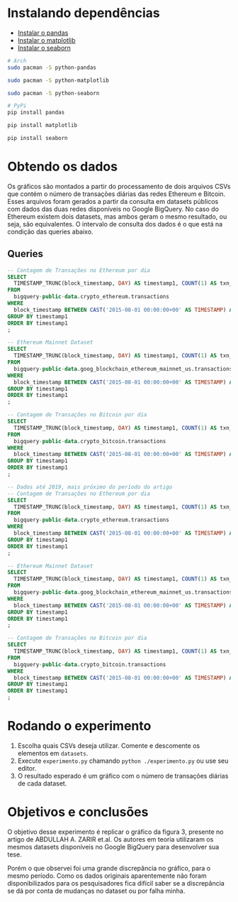 # Instalando dependências
- [Instalar o pandas](https://pandas.pydata.org/docs/getting_started/install.html)
- [Instalar o matplotlib](https://matplotlib.org/stable/users/installing/index.html)
- [Instalar o seaborn](https://matplotlib.org/stable/users/installing/index.html)
```bash
# Arch
sudo pacman -S python-pandas

sudo pacman -S python-matplotlib

sudo pacman -S python-seaborn

# PyPi
pip install pandas

pip install matplotlib

pip install seaborn
```

# Obtendo os dados
Os gráficos são montados a partir do processamento de dois arquivos CSVs que contém o número de transações diárias das redes Ethereum e Bitcoin.
Esses arquivos foram gerados a partir da consulta em datasets públicos com dados das duas redes disponíveis no Google BigQuery.
No caso do Ethereum existem dois datasets, mas ambos geram o mesmo resultado, ou seja, são equivalentes.
O intervalo de consulta dos dados é o que está na condição das queries abaixo.

## Queries
```sql
-- Contagem de Transações no Ethereum por dia
SELECT
  TIMESTAMP_TRUNC(block_timestamp, DAY) AS timestamp1, COUNT(1) AS txn_count
FROM
  bigquery-public-data.crypto_ethereum.transactions
WHERE
  block_timestamp BETWEEN CAST('2015-08-01 00:00:00+00' AS TIMESTAMP) AND CAST('2023-11-23 18:00:00+00' AS TIMESTAMP)
GROUP BY timestamp1
ORDER BY timestamp1
; 

-- Ethereum Mainnet Dataset
SELECT
  TIMESTAMP_TRUNC(block_timestamp, DAY) AS timestamp1, COUNT(1) AS txn_count
FROM
  bigquery-public-data.goog_blockchain_ethereum_mainnet_us.transactions
WHERE
  block_timestamp BETWEEN CAST('2015-08-01 00:00:00+00' AS TIMESTAMP) AND CAST('2023-11-23 18:00:00+00' AS TIMESTAMP)
GROUP BY timestamp1
ORDER BY timestamp1
;

-- Contagem de Transações no Bitcoin por dia
SELECT
  TIMESTAMP_TRUNC(block_timestamp, DAY) AS timestamp1, COUNT(1) AS txn_count
FROM
  bigquery-public-data.crypto_bitcoin.transactions
WHERE
  block_timestamp BETWEEN CAST('2015-08-01 00:00:00+00' AS TIMESTAMP) AND CAST('2023-11-23 18:00:00+00' AS TIMESTAMP)
GROUP BY timestamp1
ORDER BY timestamp1
;

-- Dados até 2019, mais próximo do período do artigo
-- Contagem de Transações no Ethereum por dia
SELECT
  TIMESTAMP_TRUNC(block_timestamp, DAY) AS timestamp1, COUNT(1) AS txn_count
FROM
  bigquery-public-data.crypto_ethereum.transactions
WHERE
  block_timestamp BETWEEN CAST('2015-08-01 00:00:00+00' AS TIMESTAMP) AND CAST('2019-12-01 18:00:00+00' AS TIMESTAMP)
GROUP BY timestamp1
ORDER BY timestamp1
; 

-- Ethereum Mainnet Dataset
SELECT
  TIMESTAMP_TRUNC(block_timestamp, DAY) AS timestamp1, COUNT(1) AS txn_count
FROM
  bigquery-public-data.goog_blockchain_ethereum_mainnet_us.transactions
WHERE
  block_timestamp BETWEEN CAST('2015-08-01 00:00:00+00' AS TIMESTAMP) AND CAST('2019-12-01 18:00:00+00' AS TIMESTAMP)
GROUP BY timestamp1
ORDER BY timestamp1
;

-- Contagem de Transações no Bitcoin por dia
SELECT
  TIMESTAMP_TRUNC(block_timestamp, DAY) AS timestamp1, COUNT(1) AS txn_count
FROM
  bigquery-public-data.crypto_bitcoin.transactions
WHERE
  block_timestamp BETWEEN CAST('2015-08-01 00:00:00+00' AS TIMESTAMP) AND CAST('2019-12-01 18:00:00+00' AS TIMESTAMP)
GROUP BY timestamp1
ORDER BY timestamp1
;

```

# Rodando o experimento
1. Escolha quais CSVs deseja utilizar. Comente e descomente os elementos em `datasets`.
2. Execute `experimento.py` chamando `python ./experimento.py` ou use seu editor.
3. O resultado esperado é um gráfico com o número de transações diárias de cada dataset.

# Objetivos e conclusões
O objetivo desse experimento é replicar o gráfico da figura 3, presente no artigo de ABDULLAH A. ZARIR et.al. Os autores em teoria utilizaram os mesmos datasets disponíveis no Google BigQuery para desenvolver sua tese.

Porém o que observei foi uma grande discrepância no gráfico, para o mesmo período. Como os dados originais aparentemente não foram disponibilizados para os pesquisadores fica difícil saber se a discrepância se dá por conta de mudanças no dataset ou por falha minha.

